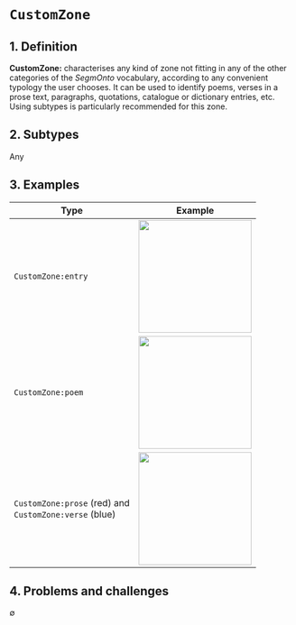 # `CustomZone`

## 1. Definition

**CustomZone:** characterises any kind of zone not fitting in any of the other categories of the _SegmOnto_ vocabulary, according to any convenient typology the user chooses. It can be used to identify poems, verses in a prose text, paragraphs, quotations, catalogue or dictionary entries, etc. Using subtypes is particularly recommended for this zone.

## 2. Subtypes

Any

## 3. Examples

| Type | Example |
|------|---------|
| `CustomZone:entry` | <img src="bpt6k1181800p_f29_line.jpg" width="200px">  |
| `CustomZone:poem` | <img src="btv1b8608299v_f47_line.jpg" width="200px">  |
| `CustomZone:prose` (red) and <br/> `CustomZone:verse` (blue) | <img src="bpt6k3041989v_f42_line.jpg" width="200px">  |

## 4. Problems and challenges

∅